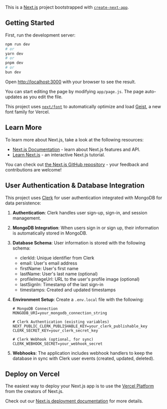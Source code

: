 This is a [Next.js](https://nextjs.org) project bootstrapped with [`create-next-app`](https://github.com/vercel/next.js/tree/canary/packages/create-next-app).

## Getting Started

First, run the development server:

```bash
npm run dev
# or
yarn dev
# or
pnpm dev
# or
bun dev
```

Open [http://localhost:3000](http://localhost:3000) with your browser to see the result.

You can start editing the page by modifying `app/page.js`. The page auto-updates as you edit the file.

This project uses [`next/font`](https://nextjs.org/docs/app/building-your-application/optimizing/fonts) to automatically optimize and load [Geist](https://vercel.com/font), a new font family for Vercel.

## Learn More

To learn more about Next.js, take a look at the following resources:

- [Next.js Documentation](https://nextjs.org/docs) - learn about Next.js features and API.
- [Learn Next.js](https://nextjs.org/learn) - an interactive Next.js tutorial.

You can check out [the Next.js GitHub repository](https://github.com/vercel/next.js) - your feedback and contributions are welcome!

## User Authentication & Database Integration

This project uses [Clerk](https://clerk.dev) for user authentication integrated with MongoDB for data persistence:

1. **Authentication**: Clerk handles user sign-up, sign-in, and session management.

2. **MongoDB Integration**: When users sign in or sign up, their information is automatically stored in MongoDB.

3. **Database Schema**: User information is stored with the following schema:
   - clerkId: Unique identifier from Clerk
   - email: User's email address
   - firstName: User's first name
   - lastName: User's last name (optional)
   - profileImageUrl: URL to the user's profile image (optional)
   - lastSignIn: Timestamp of the last sign-in
   - timestamps: Created and updated timestamps

4. **Environment Setup**: Create a `.env.local` file with the following:
   ```
   # MongoDB Connection
   MONGODB_URI=your_mongodb_connection_string
   
   # Clerk Authentication (existing variables)
   NEXT_PUBLIC_CLERK_PUBLISHABLE_KEY=your_clerk_publishable_key
   CLERK_SECRET_KEY=your_clerk_secret_key
   
   # Clerk Webhook (optional, for sync)
   CLERK_WEBHOOK_SECRET=your_webhook_secret
   ```

5. **Webhooks**: The application includes webhook handlers to keep the database in sync with Clerk user events (created, updated, deleted).

## Deploy on Vercel

The easiest way to deploy your Next.js app is to use the [Vercel Platform](https://vercel.com/new?utm_medium=default-template&filter=next.js&utm_source=create-next-app&utm_campaign=create-next-app-readme) from the creators of Next.js.

Check out our [Next.js deployment documentation](https://nextjs.org/docs/app/building-your-application/deploying) for more details.
